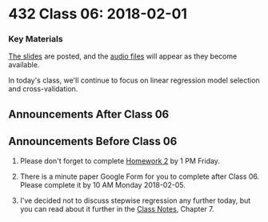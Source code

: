 # 432 Class 06: 2018-02-01

### Key Materials

[The slides](https://github.com/THOMASELOVE/432-2018/tree/master/slides/class06) are posted, and the [audio files](https://github.com/THOMASELOVE/432-2018/tree/master/slides/class06) will appear as they become available.

In today's class, we'll continue to focus on linear regression model selection and cross-validation. 

## Announcements After Class 06

## Announcements Before Class 06

1. Please don't forget to complete [Homework 2](https://github.com/THOMASELOVE/432-2018/tree/master/assignments/hw2) by 1 PM Friday.

2. There is a minute paper Google Form for you to complete after Class 06. Please complete it by 10 AM Monday 2018-02-05.

3. I've decided not to discuss stepwise regression any further today, but you can read about it further in the [Class Notes](https://thomaselove.github.io/432-notes/), Chapter 7.
